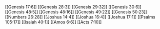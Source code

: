 [[Genesis 17:6]]
[[Genesis 28:3]]
[[Genesis 29:32]]
[[Genesis 30:6]]
[[Genesis 48:5]]
[[Genesis 48:16]]
[[Genesis 49:22]]
[[Genesis 50:23]]
[[Numbers 26:28]]
[[Joshua 14:4]]
[[Joshua 16:4]]
[[Joshua 17:1]]
[[Psalms 105:17]]
[[Isaiah 40:1]]
[[Amos 6:6]]
[[Acts 7:10]]
